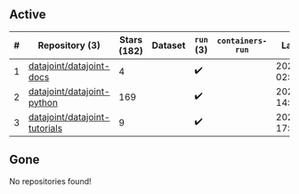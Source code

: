 ## Active
| # | Repository (3) | Stars (182) | Dataset | `run` (3) | `containers-run` | Last Modified |
| --- | --- | --- | --- | --- | --- | --- |
| 1 | [datajoint/datajoint-docs](https://github.com/datajoint/datajoint-docs) | 4 |  | :heavy_check_mark: |  | 2024-09-22 02:50:31+00:00 |
| 2 | [datajoint/datajoint-python](https://github.com/datajoint/datajoint-python) | 169 |  | :heavy_check_mark: |  | 2024-10-11 14:51:29+00:00 |
| 3 | [datajoint/datajoint-tutorials](https://github.com/datajoint/datajoint-tutorials) | 9 |  | :heavy_check_mark: |  | 2024-09-27 17:20:16+00:00 |

## Gone
No repositories found!
